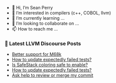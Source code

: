 - 👋 Hi, I’m Sean Perry
- 👀 I’m interested in compilers (c++, COBOL, llvm)
- 🌱 I’m currently learning ...
- 💞️ I’m looking to collaborate on ...
- 📫 How to reach me ...

<!---
s66perry/s66perry is a ✨ special ✨ repository because its `README.md` (this file) appears on your GitHub profile.
You can click the Preview link to take a look at your changes.
--->
### 📕 Latest LLVM Discourse Posts

<!-- DISCOURSE-LLVM:START -->
- [Better support for M68k](https://discourse.llvm.org/t/better-support-for-m68k/60679/5)
- [How to update expectedly failed tests?](https://discourse.llvm.org/t/how-to-update-expectedly-failed-tests/60698/3)
- [Is SafeStack coloring safe to enable?](https://discourse.llvm.org/t/is-safestack-coloring-safe-to-enable/60477/10)
- [How to update expectedly failed tests?](https://discourse.llvm.org/t/how-to-update-expectedly-failed-tests/60698/2)
- [Ask help to review or merge my commit](https://discourse.llvm.org/t/ask-help-to-review-or-merge-my-commit/60702/1)
<!-- DISCOURSE-LLVM:END -->
